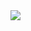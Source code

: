 
<a href='https://nicoryy.github.io/Portfolio' target='_blank'>
  <img src='https://github.com/nicoryy/Portfolio/assets/96792563/ad5472d5-7eeb-46e4-94d7-c011efcf357e'/>
</a>
